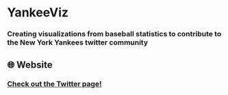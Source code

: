 # YankeeViz
### Creating visualizations from baseball statistics to contribute to the New York Yankees twitter community

## :globe_with_meridians: Website
### [Check out the Twitter page!](https://twitter.com/NYYviz)